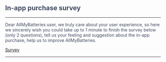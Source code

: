 <font color=#414961>

## In-app purchase survey
---
Dear AllMyBatteries user, we truly care about your user experience, so here we sincerely wish you could take up to 1 minute to finish the survey below (only 2 questions), tell us your feeling and suggestion about the in-app purchase, help us to improve AllMyBatteries.

[Survey](https://docs.google.com/forms/d/e/1FAIpQLSeu0uwnEmdMI1rWNm7L5fOT0DOMSuIlopP8muc8ve1MJvLyFA/viewform?usp=sf_link)

___

</font>
